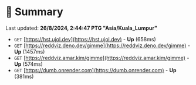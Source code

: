 # 📖 Summary
Last updated: **26/8/2024, 2:44:47 PTG "Asia/Kuala_Lumpur"**

- `GET` [https://hst.ujol.dev](https://hst.ujol.dev) - **Up** (658ms)
- `GET` [https://reddviz.deno.dev/gimme](https://reddviz.deno.dev/gimme) - **Up** (1457ms)
- `GET` [https://reddviz.amar.kim/gimme](https://reddviz.amar.kim/gimme) - **Up** (574ms)
- `GET` [https://dumb.onrender.com](https://dumb.onrender.com) - **Up** (381ms)
